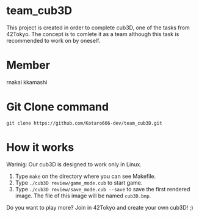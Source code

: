 # team_cub3D

This project is created in order to complete cub3D, one of the tasks from 42Tokyo.
The concept is to comlete it as a team although this task is recommended to work on by oneself.

# Member
rnakai kkamashi

# Git Clone command

```git clone https://github.com/Kotaro666-dev/team_cub3D.git```

# How it works

Warinig: Our cub3D is designed to work only in Linux.

1. Type ```make``` on the directory where you can see Makefile.
2. Type ```./cub3D review/game_mode.cub``` to start game.
3. Type ```./cub3D review/save_mode.cub --save``` to save the first rendered image. The file of this image will be named `cub3D.bmp`.

Do you want to play more? Join in 42Tokyo and create your own cub3D! ;)

